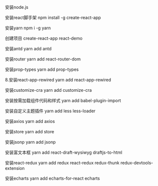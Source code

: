 安装node.js

安装react脚手架
npm install -g create-react-app

安装yarn 
npm i -g yarn

创建项目
create-react-app react-demo

安装antd
yarn add antd

安装router
yarn add react-router-dom

安装prop-types
yarn add prop-types

8.安装react-app-rewired
yarn add react-app-rewired

安装customize-cra
yarn add customize-cra

安装按需加载组件代码和样式
yarn add babel-plugin-import

安装自定义主题插件
yarn add less less-loader

安装axios
yarn add axios

安装store
yarn add store

安装jsonp
yarn add jsonp

安装富文本框
yarn add react-draft-wysiwyg draftjs-to-html

安装react-redux
yarn add redux react-redux redux-thunk  redux-devtools-extension

安装echarts
yarn add echarts-for-react  echarts




